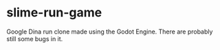 # slime-run-game
Google Dina run clone made using the Godot Engine. There are probably still some bugs in it.
